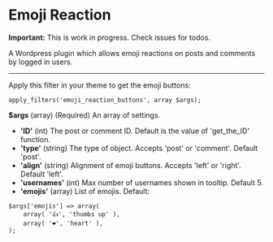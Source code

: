 # Emoji Reaction

**Important:** This is work in progress. Check issues for todos.

A Wordpress plugin which allows emoji reactions on posts and comments by logged in users.

---

Apply this filter in your theme to get the emoji buttons:

```
apply_filters('emoji_reaction_buttons', array $args);
```

**$args**
(array) (Required) An array of settings.

- **'ID'** (int) The post or comment ID. Default is the value of 'get_the_ID' function.
- **'type'** (string) The type of object. Accepts 'post' or 'comment'. Default 'post'.
- **'align'** (string) Alignment of emoji buttons. Accepts 'left' or 'right'. Default 'left'.
- **'usernames'** (int) Max number of usernames shown in tooltip. Default 5.
- **'emojis'** (array) List of emojis. Default:

```
$args['emojis'] => array(
	array( '👍', 'thumbs up' ),
	array( '❤️', 'heart' ),
);
```


